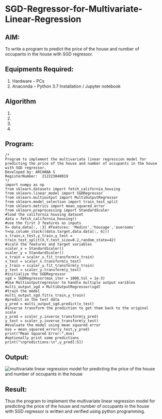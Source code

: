 # SGD-Regressor-for-Multivariate-Linear-Regression

## AIM:
To write a program to predict the price of the house and number of occupants in the house with SGD regressor.

## Equipments Required:
1. Hardware – PCs
2. Anaconda – Python 3.7 Installation / Jupyter notebook

## Algorithm
1. 
2. 
3. 
4. 

## Program:
```
/*
Program to implement the multivariate linear regression model for predicting the price of the house and number of occupants in the house with SGD regressor.
Developed by: ARCHANA S
RegisterNumber:  212223040019
*/
import numpy as np
from sklearn.datasets import fetch_california_housing
from sklearn.linear_model import SGDRegressor
from sklearn.multioutput import MultiOutputRegressor
from sklearn.model_selection import train_test_split
from sklearn.metrics import mean_squared_error
from sklearn.preprocessing import StandardScaler
#load the california housing dataset
data = fetch_california_housing()
#use the first 3 features as inputs
X= data.data[:, :3] #features: 'Medinc','housage','averooms'
Y=np.column_stack((data.target,data.data[:, 6]))
x_train,x_test,y_train,y_test = train_test_split(X,Y,test_size=0.2,random_state=42)
#scale the features and target variables
scaler_x = StandardScaler()
scaler_y = StandardScaler()
x_train = scaler_x.fit_transform(x_train)
x_test = scaler_x.transform(x_test)
y_train = scaler_y.fit_transform(y_train)
y_test = scaler_y.transform(y_test)
#initialize the SGDRegressor
sgd = SGDRegressor(max_iter = 1000,tol = 1e-3)
#Use Multioutputregressor to handle multiple output varibles
multi_output_sgd = MultiOutputRegressor(sgd)
#train the model
multi_output_sgd.fit(x_train,y_train)
#predict on the test data
y_pred = multi_output_sgd.predict(x_test)
#inverse transform the prediction to get them back to the original scale
y_pred = scaler_y.inverse_transform(y_pred)
y_test = scaler_y.inverse_transform(y_test)
#evaluate the model using mean squared error
mse = mean_squared_error(y_test,y_pred)
print("Mean Squared Error:",mse)
#optionally print some predictions
print("\npredictions:\n",y_pred[:5])
```

## Output:
![multivariate linear regression model for predicting the price of the house and number of occupants in the house](sam.png)


## Result:
Thus the program to implement the multivariate linear regression model for predicting the price of the house and number of occupants in the house with SGD regressor is written and verified using python programming.
